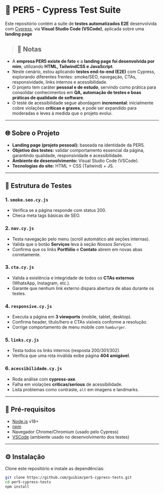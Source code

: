 # 🧪 PER5 - Cypress Test Suite

Este repositório contém a suíte de **testes automatizados E2E** desenvolvida com [Cypress](https://www.cypress.io/), via **Visual Studio Code (VSCode)**, aplicada sobre uma **landing page**

> ## 📝 Notas

- A **empresa PER5 existe de fato** e a **landing page foi desenvolvida por mim**, utilizando **HTML, TailwindCSS e JavaScript**.  
- Neste cenário, estou aplicando **testes end-to-end (E2E)** com Cypress, explorando diferentes frentes: smoke/SEO, navegação, CTAs, responsividade, links internos e acessibilidade.  
- O projeto tem caráter **pessoal e de estudo**, servindo como prática para consolidar conhecimentos em **QA, automação de testes e boas práticas de qualidade de software**.    
- O teste de acessibilidade segue abordagem **incremental**: inicialmente cobre violações **críticas e graves**, e pode ser expandido para moderadas e leves à medida que o projeto evolui.


---

## 🌐 Sobre o Projeto
- **Landing page (projeto pessoal):** baseada na identidade da PER5.  
- **Objetivo dos testes:** validar comportamento essencial da página, garantindo qualidade, responsividade e acessibilidade.  
- **Ambiente de desenvolvimento:** Visual Studio Code (VSCode).  
- **Tecnologias do site:** HTML + CSS (Tailwind) + JS.  

---

## 📂 Estrutura de Testes

### 1. `smoke.seo.cy.js`
- Verifica se a página responde com status 200.  
- Checa meta tags básicas de SEO.  

### 2. `nav.cy.js`
- Testa navegação pelo menu (scroll automático até seções internas).  
- Valida que o botão **Serviços** leva à seção *Nossos Serviços*.  
- Confirma que os links **Portfólio** e **Contato** abrem em novas abas corretamente.  

### 3. `cta.cy.js`
- Valida a existência e integridade de todos os **CTAs externos** (WhatsApp, Instagram, etc.).  
- Garante que nenhum link externo dispara abertura de abas durante os testes.  

### 4. `responsive.cy.js`
- Executa a página em **3 viewports** (mobile, tablet, desktop).  
- Confirma header, título/hero e CTAs visíveis conforme a resolução.  
- Corrige comportamento de menu mobile com `hamburger`.  

### 5. `links.cy.js`
- Testa todos os links internos (resposta 200/301/302).  
- Verifica que uma rota inválida exibe página **404 amigável**.  

### 6. `acessibilidade.cy.js`
- Roda análise com **cypress-axe**.  
- Falha em violações **críticas/serious** de acessibilidade.  
- Lista problemas como contraste, `alt` em imagens e landmarks.  

---

## 🚀 Pré-requisitos
- [Node.js](https://nodejs.org/) v18+  
- [npm](https://www.npmjs.com/)  
- Navegador Chrome/Chromium (usado pelo Cypress)  
- [VSCode](https://code.visualstudio.com/) (ambiente usado no desenvolvimento dos testes)  

---

## ⚙️ Instalação
Clone este repositório e instale as dependências:

```bash
git clone https://github.com/guibim/per5-cypress-tests.git
cd per5-cypress-tests
npm install
